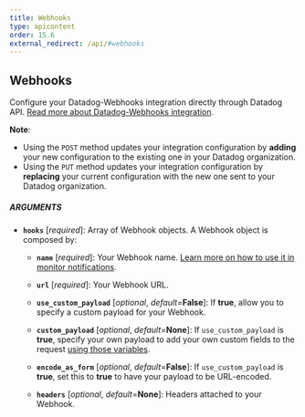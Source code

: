 ```yaml
---
title: Webhooks
type: apicontent
order: 15.6
external_redirect: /api/#webhooks
---
```


## Webhooks

Configure your Datadog-Webhooks integration directly through Datadog API.
[Read more about Datadog-Webhooks integration][1].

**Note**:

* Using the `POST` method updates your integration configuration by **adding** your new configuration to the existing one in your Datadog organization.
* Using the `PUT` method updates your integration configuration by **replacing** your current configuration with the new one sent to your Datadog organization.

##### ARGUMENTS

* **`hooks`** [*required*]:
    Array of Webhook objects. A Webhook object is composed by:

    * **`name`** [*required*]:
        Your Webhook name.
        [Learn more on how to use it in monitor notifications][2].
    * **`url`** [*required*]:
        Your Webhook URL.
    * **`use_custom_payload`** [*optional*, *default*=**False**]:
        If **true**, allow you to specify a custom payload for your Webhook.

    * **`custom_payload`** [*optional*, *default*=**None**]:
        If `use_custom_payload` is **true**, specify your own payload to add your own custom fields to the request [using those variables][3].

    * **`encode_as_form`** [*optional*, *default*=**False**]:
        If `use_custom_payload` is **true**, set this to **true** to have your payload to be URL-encoded.
    * **`headers`** [*optional*, *default*=**None**]:
        Headers attached to your Webhook.

[1]: /integrations/webhooks
[2]: /monitors/notifications
[3]: /integrations/webhooks/#usage
